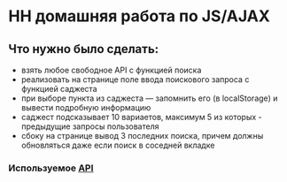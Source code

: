 # HH домашняя работа по JS/AJAX
## Что нужно было сделать:
* взять любое свободное API с функцией поиска
* реализовать на странице поле ввода поискового запроса с функцией саджеста
* при выборе пункта из саджеста — запомнить его (в localStorage) и вывести подробную информацию
* саджест подсказывает 10 вариаетов, максимум 5 из которых - предыдущие запросы пользователя
* сбоку на странице вывод 3 последних поиска, причем должны обновляться даже если поиск в соседней вкладке


### Используемое [API](https://www.themealdb.com/api.php)
